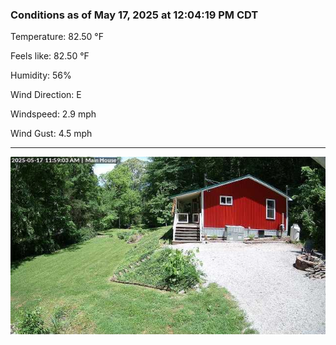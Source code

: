 ### Conditions as of May 17, 2025 at 12:04:19 PM CDT 

Temperature: 82.50 &deg;F

Feels like: 82.50 &deg;F

Humidity: 56%

Wind Direction: E

Windspeed: 2.9 mph

Wind Gust: 4.5 mph

---

<img src="./images/latest.jpeg"/>

